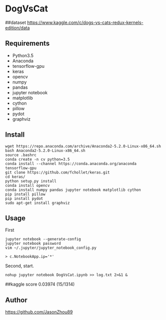 # DogVsCat

##dataset
https://www.kaggle.com/c/dogs-vs-cats-redux-kernels-edition/data


## Requirements

* Python3.5
* Anaconda
* tensorflow-gpu
* keras
* opencv 
* numpy 
* pandas 
* jupyter notebook 
* matplotlib 
* cython
* pillow
* pydot
* graphviz

## Install


```
wget https://repo.anaconda.com/archive/Anaconda2-5.2.0-Linux-x86_64.sh
bash Anaconda2-5.2.0-Linux-x86_64.sh
source .bashrc
conda create -n cv python=3.5
conda install --channel https://conda.anaconda.org/anaconda tensorflow-gpu
git clone https://github.com/fchollet/keras.git
cd keras/
python setup.py install
conda install opencv 
conda install numpy pandas jupyter notebook matplotlib cython
pip install pillow
pip install pydot
sudo apt-get install graphviz

```

## Usage
First

```
jupyter notebook --generate-config
jupyter notebook password
vim ~/.jupyter/jupyter_notebook_config.py

> c.NotebookApp.ip='*'
```

Second, start. 

```
nohup jupyter notebook DogVsCat.ipynb >> log.txt 2>&1 &
```

##kaggle score
0.03974 (15/1314)

## Author

https://github.com/JasonZhou89
